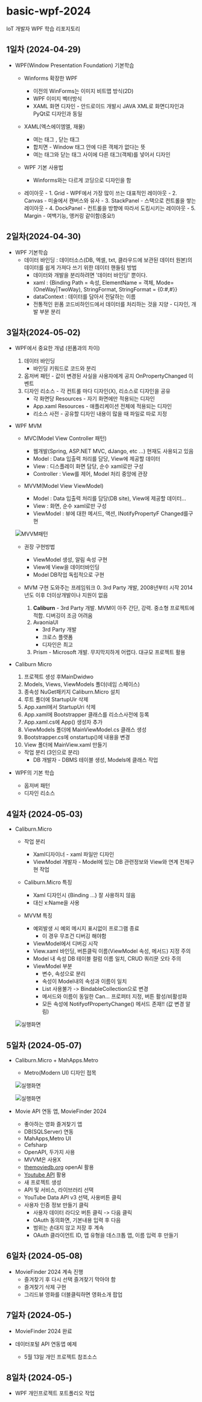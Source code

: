 # basic-wpf-2024
IoT 개발자 WPF 학습 리포지토리

## 1일차 (2024-04-29)
- WPF(Window Presentation Foundation) 기본학습
    - Winforms 확장한 WPF
        - 이전의 WinForms는 이미지 비트맵 방식(2D)
        - WPF 이미지 벡터방식
        - XAML 화면 디자인 - 안드로이드 개발시 JAVA XML로 화면디자인과 PyQt로 디자인과 동일

    - XAML(엑스에이엠엘, 재물)
        - 여는 태그 <Window>, 닫는 태그 </Window>
        - 합치면 <Window /> - Window 태그 안에 다른 객체가 없다는 뜻
        - 여는 태그와 닫는 태그 사이에 다른 태그(객체)를 넣어서 디자인

    - WPF 기본 사용법
        - Winforms와는 다르게 코딩으로 디자인을 함

    - 레이아웃
            - 1. Grid - WPF에서 가장 많이 쓰는 대표적인 레이아웃 
            - 2. Canvas - 미술에서 캔버스와 유사
            - 3. StackPanel - 스택으로 컨트롤을 쌓는 레이아웃
            - 4. DockPanel - 컨트롤을 방향에 따라서 도킹시키는 레이아웃
            - 5. Margin - 여백기능, 앵커링 같이함(중요!)

## 2일차(2024-04-30)
- WPF 기본학습
    - 데이터 바인딩 : 데이터소스(DB, 엑셀, txt, 클라우드에 보관된 데이터 원본)의 데이터를 쉽게 가져다 쓰기 위한 데이터 핸들링 방법
        - 데이터와 개발을 분리하려면 '데이터 바인딩' 뿐이다.
        - xaml : {Binding Path = 속성, ElementName = 객체, Mode=(OneWay|TwoWay), StringFormat, StringFormat = {0:#,#}}
        - dataContext : 데이터를 담아서 전달하는 이름
        - 전통적인 윈폼 코드비하인드에서 데이터를 처리하는 것을 지양 - 디자인, 개발 부분 분리

## 3일차(2024-05-02)
- WPF에서 중요한 개념 (윈폼과의 차이)
    1. 데이터 바인딩
        - 바인딩 키워드로 코드와 분리
    2. 옵저버 패턴 - 값이 변경된 사실을 사용자에게 공지 OnPropertyChanged 이벤트
    3. 디자인 리소스 - 각 컨트롤 마다 디자인(X), 리소스로 디자인을 공유
        - 각 화면당 Resources - 자기 화면에만 적용되는 디자인
        - App.xaml Resources - 애플리케이션 전체에 적용되는 디자인
        - 리소스 사전 - 공유할 디자인 내용이 많을 때 파일로 따로 지정

- WPF MVM
    - MVC(Model View Controller 패턴)
        - 웹개발(Spring, ASP.NET MVC, dJango, etc ...) 현재도 사용되고 있음
        - Model : Data 입출력 처리를 담당, View에 제공할 데이터
        - View : 디스플레이 화면 담당, 순수 xaml로만 구성
        - Controller : View를 제어, Model 처리 중앙에 관장

    - MVVM(Model View ViewModel)
        - Model : Data 입출력 처리를 담당(DB site), View에 제공할 데이터...
        - View : 화면, 순수 xaml로만 구성
        - ViewModel : 뷰에 대한 메서드, 액션, INotifyPropertyF Changed를구현
    
    ![MVVM패턴](https://raw.githubusercontent.com/c9yu/basic-wpf-2024/main/imgs/wpf001.png)
        
    - 권장 구현방법
        - ViewModel 생성, 알림 속성 구현
        - View에 View을 데이터바인딩
        - Model DB작업 독립적으로 구현

    - MVM 구현 도와주는 프레임워크
        0. 3rd Party 개발, 2008년부터 시작 2014년도 이후 더이상개발이나 지원이 없음
        1. **Caliburn** - 3rd Party 개발. MVM이 아주 간단, 강력. 중소형 프로젝트에 적합. 디버깅이 조금 어려움
        2. AvaoniaUI 
            - 3rd Party 개발
            - 크로스 플랫폼
            - 디자인은 최고
        3. Prism - Microsoft 개발. 무지막지하게 어렵다. 대규모 프로젝트 활용

- Caliburn Micro
    1. 프로젝트 생성 후MainDwidwo
    2. Models, Views, ViewModels 폴더(네임 스페이스)     
    3. 종속성 NuGet패키지 Caliburn.Micro 설치
    4. 루트 폴더에 StartupUir 삭제
    5. App.xaml에서 StartupUri 삭제
    6. App.xaml에 Bootstrapper 클래스를 리소스사전에 등록
    7. App.xaml.cs에 App() 생성자 추가
    8. ViewModels 폴더에 MainViewModel.cs 클래스 생성
    9. Bootstrapper.cs에 onstartup()에 내용을 변경
    10. View 폴더에 MainView.xaml 만들기                                                                                                  

    - 작업 분리 (3인으로 분리)
        - DB 개발자 - DBMS 테이블 생성, Models에 클래스 작업
        

- WPF의 기본 학습
    - 옵저버 패턴
    - 디자인 리소스

## 4일차 (2024-05-03)
- Caliburn.Micro
    - 작업 분리
        - Xaml디자이너 - xaml 파일만 디자인
        - ViewModel 개발자 - Model에 있는 DB 관련정보와 View와 연계 전체구현 작업

    - Caliburn.Micro 특징
        - Xaml 디자인시 {Binding ...} 잘 사용하지 않음
        - 대신 x:Name을 사용

    - MVVM 특징
        - 예외발생 시 예외 메시지 표시없이 프로그램 종료
            - 이 경우 무조건 디버깅 해야함
        - ViewModel에서 디버깅 시작
        - View.xaml 바인딩, 버튼클릭 이름(ViewModel 속성, 메서드) 지정 주의
        - Model 내 속성 DB 테이블 컬럼 이름 일치, CRUD 쿼리문 오타 주의
        - ViewModel 부분
            - 변수, 속성으로 분리
            - 속성이 Model내의 속성과 이름이 일치
            - List 사용불가 -> BindableCollection으로 변경
            - 메서드와 이름이 동일한 Can... 프로퍼터 지정, 버튼 활성/비활성화
            - 모든 속성에 NotifyofPropertyChange() 메서드 존재!! (값 변경 알림)



    ![실행화면](https://raw.githubusercontent.com/c9yu/basic-wpf-2024/main/imgs/wpf002.png)

## 5일차 (2024-05-07)
- Caliburn.Micro + MahApps.Metro
    - Metro(Modern UI) 디자인 접목

    ![실행화면](https://raw.githubusercontent.com/c9yu/basic-wpf-2024/main/imgs/wpf004.png)

    ![실행화면](https://raw.githubusercontent.com/c9yu/basic-wpf-2024/main/imgs/wpf003.png)

- Movie API 연동 앱, MovieFinder 2024
    - 좋아하는 영화 즐겨찾기 앱
    - DB(SQLServer) 연동
    - MahApps,Metro UI
    - Cefsharp
    - OpenAPI, 두가지 사용
    - MVVM은 사용X
    - [themoviedb.org](https://www.themoviedb.org/) openAI 활용
    - [Youtube API](https://console.cloud.google.com/) 활용
    - 새 프로젝트 생성
    - API 및 서비스, 라이브러리 선택
    - YouTube Data API v3 선택, 사용버튼 클릭
    - 사용자 인증 정보 만들기 클릭
        - 사용자 데이터 라디오 버튼 클릭 -> 다음 클릭
        - OAuth 동의화면, 기본내용 입력 후 다음
        - 범위는 손대지 않고 저장 후 계속
        - OAuth 클라이언트 ID, 앱 유형을 데스크톱 앱, 이름 입력 후 만들기

## 6일차 (2024-05-08)
- MovieFinder 2024 계속 진행
    - 즐겨찾기 후 다시 선택 즐겨찾기 막아야 함
    - 즐겨찾기 삭제 구현
    - 그리드뷰 영화를 더블클릭하면 영화소개 팝업

## 7일차 (2024-05-)
- MovieFinder 2024 완료

- 데이터포털 API 연동앱 예제
    - 5월 13일 개인 프로젝트 참조소스

## 8일차 (2024-05-)
- WPF 개인프로젝트 포트폴리오 작업